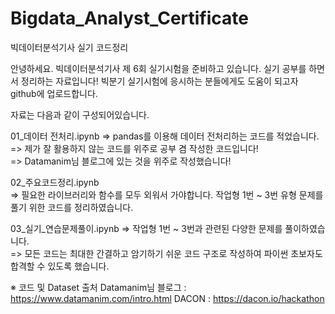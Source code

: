 # Bigdata_Analyst_Certificate
빅데이터분석기사 실기 코드정리

안녕하세요. 빅데이터분석기사 제 6회 실기시험을 준비하고 있습니다.
실기 공부를 하면서 정리하는 자료입니다!
빅분기 실기시험에 응시하는 분들에게도 도움이 되고자 github에 업로드합니다.

자료는 다음과 같이 구성되어있습니다.

01_데이터 전처리.ipynb
=> pandas를 이용해 데이터 전처리하는 코드를 적었습니다. 
=> 제가 잘 활용하지 않는 코드를 위주로 공부 겸 작성한 코드입니다!    
=> Datamanim님 블로그에 있는 것을 위주로 작성했습니다!  
  
02_주요코드정리.ipynb  
=>  필요한 라이브러리와 함수를 모두 외워서 가야합니다. 작업형 1번 ~ 3번 유형 문제를 풀기 위한 코드를 정리하였습니다.  

03_실기_연습문제풀이.ipynb
=> 작업형 1번 ~ 3번과 관련된 다양한 문제를 풀이하였습니다.  
=> 모든 코드는 최대한 간결하고 암기하기 쉬운 코드 구조로 작성하여 파이썬 초보자도 합격할 수 있도록 했습니다.  

※ 코드 및 Dataset 출처
Datamanim님 블로그 : https://www.datamanim.com/intro.html
DACON : https://dacon.io/hackathon

